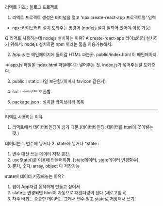 리액트 기초 : 블로그 프로젝트 

1. 리액트 프로젝트 생성은 터미널을 열고 'npx create-react-app 프로젝트명' 입력
* npx: 라이브러리 설치 도와주는 명령어 (nodejs 설치 잘되어 있어야 이용 가능)

Q 리액트 사용하는데 nodejs 설치하는 이유?
A create-react-app 라이브러리 설치하기 위해서. 
nodejs 설치하면 npm 이라는 툴을 이용가능해서.

2. App.js 는 메인페이지에 들어갈 HTML 짜는곳.
public/index.html 이 메인페이지.

=> app.js 파일을 index.html 파일에다가 넣어주는 것.
index.js가 넣어주는걸 도와준다.

3. public : static 파일 보관함.(이미지,favicon 같은거)

4. src : 소스코드 보관함.

5. package.json : 설치한 라이브러리 목록


---

리액트 사용하는 이유
1. 리액트에서 데이터바인딩이 쉽기 때문.(데이터바인딩: 데이터를 html에 꽂아넣는것.)

데이터는 1. 변수에 넣거나 2. state에 넣거나
*state : 
1. 변수 대신 쓰는 데이터 저장 공간.
2. useState()를 이용해 만들어야함. [state데이터, state데이터 변경함수]
3. 문자, 숫자, array, object 다 저장가능

state에 데이터 저장해놓는 이유?
1. 웹이 App처럼 동작하게 만들고 싶어서
2. state는 변경되면 html이 자동으로 재렌더링이 된다.(새로고침 x)
3. 자주 바뀌는 중요한 데이터는 그래서 변수 말고 state로 저장해서 쓰기!

